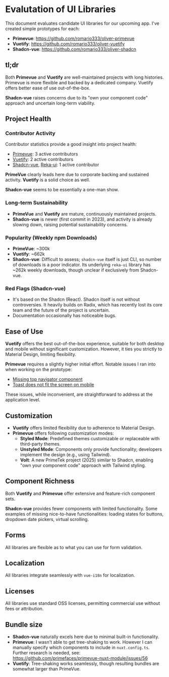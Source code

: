 # Evalutation of UI Libraries

This document evaluates candidate UI libraries for our upcoming app. I've created simple prototypes for each:

- **Primevue**: https://github.com/romario333/oliver-primevue
- **Vuetify**: https://github.com/romario333/oliver-vuetify
- **Shadcn-vue**: https://github.com/romario333/oliver-shadcn

## tl;dr

Both **Primevue** and **Vuetify** are well-maintained projects with long histories. Primevue is more flexible and backed by a dedicated company. Vuetify offers better ease of use out-of-the-box.

**Shadcn-vue** raises concerns due to its "own your component code" approach and uncertain long-term viability.

## Project Health

### Contributor Activity

Contributor statistics provide a good insight into project health:

- [Primevue](https://github.com/primefaces/primevue/graphs/contributors): 3 active contributors
- [Vuetify](https://github.com/vuetifyjs/vuetify/graphs/contributors): 2 active contributors
- [Shadcn-vue](https://github.com/unovue/shadcn-vue/graphs/contributors), [Reka-ui](https://github.com/unovue/reka-ui/graphs/contributors): 1 active contributor

**PrimeVue** clearly leads here due to corporate backing and sustained activity. **Vuetify** is a solid choice as well.

**Shadcn-vue** seems to be essentially a one-man show.

### Long-term Sustainability

- **PrimeVue** and **Vuetify** are mature, continuously maintained projects.
- **Shadcn-vue** is newer (first commit in 2023), and activity is already slowing down, raising potential sustainability concerns.

### Popularity (Weekly npm Downloads)

- **PrimeVue**: ~300k
- **Vuetify**: ~662k
- **Shadcn-vue**: Difficult to assess; `shadcn-vue` itself is just CLI, so number of downloads is a poor indicator. Its underlying `reka-ui` library has ~262k weekly downloads, though unclear if exclusively from Shadcn-vue.

### Red Flags (Shadcn-vue)

- It's based on the Shadcn (React). Shadcn itself is not without controversies. It heavily builds on Radix, which has recently lost its core team and the future of the project is uncertain.
- Documentation occasionally has noticeable bugs.

## Ease of Use

**Vuetify** offers the best out-of-the-box experience, suitable for both desktop and mobile without significant customization. However, it ties you strictly to Material Design, limiting flexibility.

**Primevue** requires a slightly higher initial effort. Notable issues I ran into when working on the prototype:

- [Missing top navigator component](https://github.com/primefaces/primevue/issues/771)
- [Toast does not fit the screen on mobile](https://github.com/primefaces/primeng/issues/9930)

These issues, while inconvenient, are straightforward to address at the application level.

## Customization

- **Vuetify** offers limited flexibility due to adherence to Material Design.
- **Primevue** offers following customization modes:
  - **Styled Mode**: Predefined themes customizable or replaceable with third-party themes.
  - **Unstyled Mode**: Components only provide functionality; developers implement the design (e.g., using Tailwind).
  - **Volt**: A new PrimeTek project (2025) similar to Shadcn, enabling "own your component code" approach with Tailwind styling.

## Component Richness

Both **Vuetify** and **Primevue** offer extensive and feature-rich component sets.

**Shadcn-vue** provides fewer components with limited functionality. Some examples of missing nice-to-have functionalities: loading states for buttons, dropdown date pickers, virtual scrolling.

## Forms

All libraries are flexible as to what you can use for form validation.

## Localization

All libraries integrate seamlessly with `vue-i18n` for localization.

## Licenses

All libraries use standard OSS licenses, permitting commercial use without fees or attribution.

## Bundle size

- **Shadcn-vue** naturally excels here due to minimal built-in functionality.
- **Primevue**: I wasn't able to get tree-shaking to work. However I can manually specify which components to include in `nuxt.config.ts`. Further research is needed, see: https://github.com/primefaces/primevue-nuxt-module/issues/56
- **Vuetify**: Tree-shaking works seamlessly, though resulting bundles are somewhat larger than PrimeVue.
